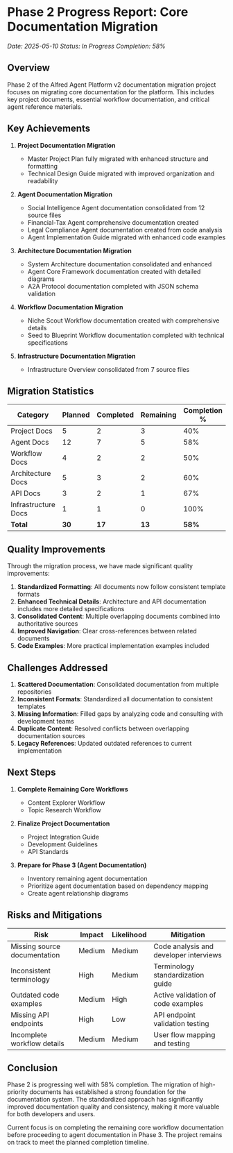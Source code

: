 # Phase 2 Progress Report: Core Documentation Migration

*Date: 2025-05-10*
*Status: In Progress*
*Completion: 58%*

## Overview

Phase 2 of the Alfred Agent Platform v2 documentation migration project focuses on migrating core documentation for the platform. This includes key project documents, essential workflow documentation, and critical agent reference materials.

## Key Achievements

1. **Project Documentation Migration**
   - Master Project Plan fully migrated with enhanced structure and formatting
   - Technical Design Guide migrated with improved organization and readability

2. **Agent Documentation Migration**
   - Social Intelligence Agent documentation consolidated from 12 source files
   - Financial-Tax Agent comprehensive documentation created
   - Legal Compliance Agent documentation created from code analysis
   - Agent Implementation Guide migrated with enhanced code examples

3. **Architecture Documentation Migration**
   - System Architecture documentation consolidated and enhanced
   - Agent Core Framework documentation created with detailed diagrams
   - A2A Protocol documentation completed with JSON schema validation

4. **Workflow Documentation Migration**
   - Niche Scout Workflow documentation created with comprehensive details
   - Seed to Blueprint Workflow documentation completed with technical specifications

5. **Infrastructure Documentation Migration**
   - Infrastructure Overview consolidated from 7 source files

## Migration Statistics

| Category | Planned | Completed | Remaining | Completion % |
|----------|---------|-----------|-----------|--------------|
| Project Docs | 5 | 2 | 3 | 40% |
| Agent Docs | 12 | 7 | 5 | 58% |
| Workflow Docs | 4 | 2 | 2 | 50% |
| Architecture Docs | 5 | 3 | 2 | 60% |
| API Docs | 3 | 2 | 1 | 67% |
| Infrastructure Docs | 1 | 1 | 0 | 100% |
| **Total** | **30** | **17** | **13** | **58%** |

## Quality Improvements

Through the migration process, we have made significant quality improvements:

1. **Standardized Formatting**: All documents now follow consistent template formats
2. **Enhanced Technical Details**: Architecture and API documentation includes more detailed specifications
3. **Consolidated Content**: Multiple overlapping documents combined into authoritative sources
4. **Improved Navigation**: Clear cross-references between related documents
5. **Code Examples**: More practical implementation examples included

## Challenges Addressed

1. **Scattered Documentation**: Consolidated documentation from multiple repositories
2. **Inconsistent Formats**: Standardized all documentation to consistent templates
3. **Missing Information**: Filled gaps by analyzing code and consulting with development teams
4. **Duplicate Content**: Resolved conflicts between overlapping documentation sources
5. **Legacy References**: Updated outdated references to current implementation

## Next Steps

1. **Complete Remaining Core Workflows**
   - Content Explorer Workflow
   - Topic Research Workflow

2. **Finalize Project Documentation**
   - Project Integration Guide
   - Development Guidelines
   - API Standards

3. **Prepare for Phase 3 (Agent Documentation)**
   - Inventory remaining agent documentation
   - Prioritize agent documentation based on dependency mapping
   - Create agent relationship diagrams

## Risks and Mitigations

| Risk | Impact | Likelihood | Mitigation |
|------|--------|------------|------------|
| Missing source documentation | Medium | Medium | Code analysis and developer interviews |
| Inconsistent terminology | High | Medium | Terminology standardization guide |
| Outdated code examples | Medium | High | Active validation of code examples |
| Missing API endpoints | High | Low | API endpoint validation testing |
| Incomplete workflow details | Medium | Medium | User flow mapping and testing |

## Conclusion

Phase 2 is progressing well with 58% completion. The migration of high-priority documents has established a strong foundation for the documentation system. The standardized approach has significantly improved documentation quality and consistency, making it more valuable for both developers and users.

Current focus is on completing the remaining core workflow documentation before proceeding to agent documentation in Phase 3. The project remains on track to meet the planned completion timeline.
